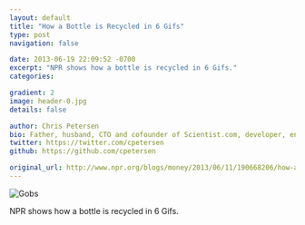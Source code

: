 ```yaml
---
layout: default
title: "How a Bottle is Recycled in 6 Gifs"
type: post
navigation: false

date: 2013-06-19 22:09:52 -0700
excerpt: "NPR shows how a bottle is recycled in 6 Gifs."
categories:

gradient: 2
image: header-0.jpg
details: false

author: Chris Petersen
bio: Father, husband, CTO and cofounder of Scientist.com, developer, entrepreneur and technologist.
twitter: https://twitter.com/cpetersen
github: https://github.com/cpetersen

original_url: http://www.npr.org/blogs/money/2013/06/11/190668206/how-a-used-bottle-becomes-a-new-bottle-in-6-gifs
---
```



 ![Gobs](/assets/import/cbf5e3177549baa408bda5ae4041e75a.gif)  

 NPR shows how a bottle is recycled in 6 Gifs.
